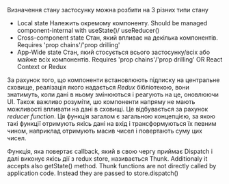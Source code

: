 Визначення стану застосунку можна розбити на 3 різних типи стану
  - Local state
    Належить окремому компоненту. Should be managed component-internal with useState()/ useReducer()
  - Cross-component state
    Стан, який впливає на декілька компонентів. Requires 'prop chains'/'prop drilling'
  - App-Wide state
    Стан, який стосується всього застосунку/всіх або майже всіх компонентів.
     Requires 'prop chains'/'prop drilling' OR React Context or Redux

За рахунок того, що компоненти встановлюють підписку на центральне сховище, реалізація якого надається *Redux* бібліотекою, вони знатимуть, коли дані в ньому змінюються і реагують на це, оновлюючи UI.
Також важливо розуміти, шо компоненти напряму не мають можливості впливати на дані в сховищі. Це відбувається за рахунок _reducer function_. Ця функція загалом є загальною концепцією, за якою такі функції отримують якісь дані на вхід і трансформуються їх певним чином, наприклад отримують масив чисел і повертають суму цих чисел.

Функція, яка повертає callback, який в свою чергу приймає Dispatch і далі виконує якісь дії з redux store, називається Thunk. Additionaly it accepts also getState() method. Thunk functions are not directly called by application code. Instead they are passed to store.dispatch()